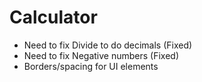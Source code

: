 # Calculator
- Need to fix Divide to do decimals (Fixed)
- Need to fix Negative numbers (Fixed)
- Borders/spacing for UI elements
